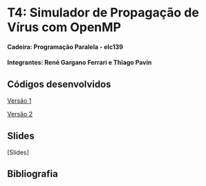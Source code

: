 # T4: Simulador de Propagação de Vírus com OpenMP

#### Cadeira: Programação Paralela - elc139
#### Integrantes: René Gargano Ferrari e Thiago Pavin

## Códigos desenvolvidos

[Versão 1](https://github.com/elc139/t4-Rene-Thiago/blob/master/virusim/solution_v1.cpp)

[Versão 2](https://github.com/elc139/t4-Rene-Thiago/blob/master/virusim/solution_v2.cpp)
	
## Slides

[Slides]

## Bibliografia

